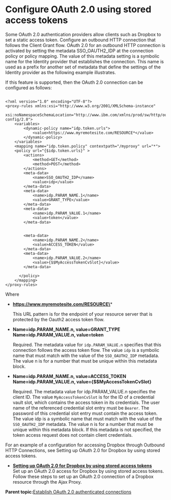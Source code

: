 # Configure OAuth 2.0 using stored access tokens 

Some OAuth 2.0 authentication providers allow clients such as Dropbox to set a static access token. Configure an outbound HTTP connection that follows the Client Grant flow. OAuth 2.0 for an outbound HTTP connection is activated by setting the metadata SSO\_OAUTH2\_IDP at the connection policy or policy mapping. The value of this metadata setting is a symbolic name for the Identity provider that establishes the connection. This name is used as a prefix for another set of metadata that define the settings of the Identity provider as the following example illustrates.

If this feature is supported, then the OAuth 2.0 connection can be configured as follows:

```

<?xml version="1.0" encoding="UTF-8"?>
<proxy-rules xmlns:xsi="http://www.w3.org/2001/XMLSchema-instance" 
 xsi:noNamespaceSchemaLocation="http://www.ibm.com/xmlns/prod/sw/http/outbound/proxy-config/2.0">
    <variables>
        <dynamic-policy name="idp.token.urls">
            <value>https://www.myremotesite.com/RESOURCE*</value>
        </dynamic-policy>
    </variables>
    <mapping name="idp.token.policy" contextpath="/myproxy" url="*">
	<policy url="{$idp.token.urls}" >
		<actions>
			<method>GET</method>
			<method>POST</method>
		</actions>
		<meta-data>
			<name>SSO_OAUTH2_IDP</name>
			<value>idp</value>
		</meta-data>
		<meta-data>
			<name>idp.PARAM_NAME.1</name>
			<value>GRANT_TYPE</value>
		</meta-data>
		<meta-data>
			<name>idp.PARAM_VALUE.1</name>
			<value>token</value>
		</meta-data>


		<meta-data>
			<name>idp.PARAM_NAME.2</name>
			<value>ACCESS_TOKEN</value>
		</meta-data>
		<meta-data>
			<name>idp.PARAM_VALUE.2</name>
			<value>{$$MyAccessTokenCvSlot}</value>
		</meta-data>

	  </policy>
    </mapping>
</proxy-rules>
```

Where

-   **https://www.myremotesite.com/RESOURCE\***

    This URL pattern is for the endpoint of your resource server that is protected by the Oauth2 access token flow.

-   **Name=idp.PARAM\_NAME.n, value=GRANT\_TYPE Name=idp.PARAM\_VALUE.n, value=token**

    Required. The metadata value for `idp.PARAM_VALUE.n` specifies that this connection follows the access token flow. The value `idp` is a symbolic name that must match with the value of the `SSO_OAUTH2_IDP` metadata. The value n is for a number that must be unique within this metadata block.

-   **Name=idp.PARAM\_NAME.n, value=ACCESS\_TOKEN Name=idp.PARAM\_VALUE.n, value=\{$$MyAccessTokenCvSlot\}**

    Required. The metadata value for idp.PARAM\_VALUE.n specifies the client ID. The value `MyAccessTokenCvSlot` is for the ID of a credential vault slot, which contains the access token in its credentials. The user name of the referenced credential slot entry must be `Bearer`. The password of this credential slot entry must contain the access token. The value idp is a symbolic name that must match with the value of the `SSO_OAUTH2_IDP` metadata. The value n is for a number that must be unique within this metadata block. If this metadata is not specified, the token access request does not contain client credentials.


For an example of a configuration for accessing Dropbox through Outbound HTTP Connections, see Setting up OAuth 2.0 for Dropbox by using stored access tokens.

-   **[Setting up OAuth 2.0 for Dropbox by using stored access tokens ](../dev-portlet/Oauth2.0_dropbox_stored_acess_tokens.md)**  
Set up an OAuth 2.0 access for Dropbox by using stored access tokens. Follow these steps to set up an OAuth 2.0 connection of a Dropbox resource through the Ajax Proxy.

**Parent topic:**[Establish OAuth 2.0 authenticated connections ](../dev-portlet/Oauth2.0_auth_connections.md)

